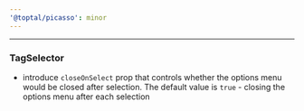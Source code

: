 ```yaml
---
'@toptal/picasso': minor
---
```


---
### TagSelector

- introduce `closeOnSelect` prop that controls whether the options menu would be closed after selection. The default value is `true` - closing the options menu after each selection
